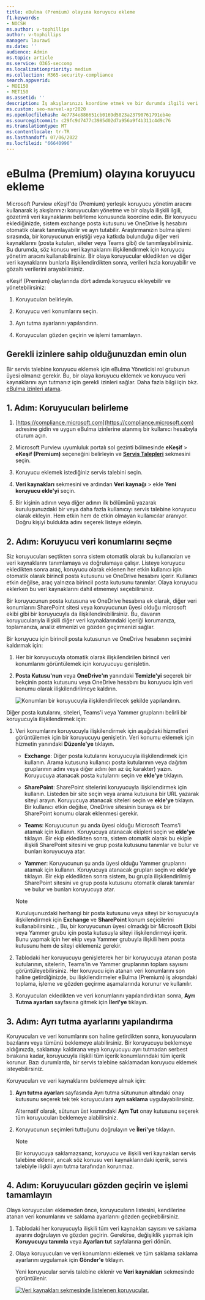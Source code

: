 ```yaml
---
title: eBulma (Premium) olayına koruyucu ekleme
f1.keywords:
- NOCSH
ms.author: v-tophillips
author: v-tophillips
manager: laurawi
ms.date: ''
audience: Admin
ms.topic: article
ms.service: O365-seccomp
ms.localizationpriority: medium
ms.collection: M365-security-compliance
search.appverid:
- MOE150
- MET150
ms.assetid: ''
description: İş akışlarınızı koordine etmek ve bir durumda ilgili veri kaynaklarını belirlemek için Microsoft Purview eKeşif'da (Premium) yerleşik koruyucu yönetim aracını kullanmayı öğrenin.
ms.custom: seo-marvel-apr2020
ms.openlocfilehash: 4e7734e886651cb0169d5823a23790761791eb4e
ms.sourcegitcommit: c29fc9d7477c3985d02d7a956a9f4b311c4d9c76
ms.translationtype: MT
ms.contentlocale: tr-TR
ms.lasthandoff: 07/06/2022
ms.locfileid: "66640996"
---
```

# <a name="add-custodians-to-an-ediscovery-premium-case"></a>eBulma (Premium) olayına koruyucu ekleme

Microsoft Purview eKeşif'de (Premium) yerleşik koruyucu yönetim aracını kullanarak iş akışlarınızı koruyucuları yönetme ve bir olayla ilişkili ilgili, gözetimli veri kaynaklarını belirleme konusunda koordine edin. Bir koruyucu eklediğinizde, sistem exchange posta kutusunu ve OneDrive İş hesabını otomatik olarak tanımlayabilir ve ayrı tutabilir. Araştırmanızın bulma işlemi sırasında, bir koruyucunun eriştiği veya katkıda bulunduğu diğer veri kaynaklarını (posta kutuları, siteler veya Teams gibi) de tanımlayabilirsiniz. Bu durumda, söz konusu veri kaynaklarını ilişkilendirmek için koruyucu yönetim aracını kullanabilirsiniz. Bir olaya koruyucular ekledikten ve diğer veri kaynaklarını bunlarla ilişkilendirdikten sonra, verileri hızla koruyabilir ve gözaltı verilerini arayabilirsiniz.

eKeşif (Premium) olaylarında dört adımda koruyucu ekleyebilir ve yönetebilirsiniz:

1. Koruyucuları belirleyin.

2. Koruyucu veri konumlarını seçin.

3. Ayrı tutma ayarlarını yapılandırın.

4. Koruyucuları gözden geçirin ve işlemi tamamlayın.

## <a name="make-sure-you-have-the-necessary-permissions"></a>Gerekli izinlere sahip olduğunuzdan emin olun

Bir servis talebine koruyucu eklemek için eBulma Yöneticisi rol grubunun üyesi olmanız gerekir. Bu, bir olaya koruyucu eklemek ve koruyucu veri kaynaklarını ayrı tutmanız için gerekli izinleri sağlar. Daha fazla bilgi için bkz. [eBulma izinleri atama](get-started-with-advanced-ediscovery.md#step-2-assign-ediscovery-permissions).

## <a name="step-1-identify-custodians"></a>1. Adım: Koruyucuları belirleme

1. [https://compliance.microsoft.com](https://compliance.microsoft.com) adresine gidin ve uygun eBulma izinlerine atanmış bir kullanıcı hesabıyla oturum açın.

2. Microsoft Purview uyumluluk portalı sol gezinti bölmesinde **eKeşif** > **eKeşif (Premium)** seçeneğini belirleyin ve [**Servis Talepleri**](https://go.microsoft.com/fwlink/p/?linkid=2173764) sekmesini seçin.

3. Koruyucu eklemek istediğiniz servis talebini seçin.

4. **Veri kaynakları** sekmesini ve ardından **Veri kaynağı** >  ekle **Yeni koruyucu ekle'yi** seçin.

5. Bir kişinin adının veya diğer adının ilk bölümünü yazarak kuruluşunuzdaki bir veya daha fazla kullanıcıyı servis talebine koruyucu olarak ekleyin. Hem etkin hem de etkin olmayan kullanıcılar aranıyor. Doğru kişiyi buldukta adını seçerek listeye ekleyin. 

## <a name="step-2-choose-custodian-data-locations"></a>2. Adım: Koruyucu veri konumlarını seçme

Siz koruyucuları seçtikten sonra sistem otomatik olarak bu kullanıcıları ve veri kaynaklarını tanımlamaya ve doğrulamaya çalışır. Listeye koruyucu ekledikten sonra araç, koruyucu olarak eklenen her etkin kullanıcı için otomatik olarak birincil posta kutusunu ve OneDrive hesabını içerir. Kullanıcı etkin değilse, araç yalnızca birincil posta kutusunu tanımlar. Olaya koruyucu eklerken bu veri kaynaklarını dahil etmemeyi seçebilirsiniz.

Bir koruyucunun posta kutusuna ve OneDrive hesabına ek olarak, diğer veri konumlarını SharePoint sitesi veya koruyucunun üyesi olduğu microsoft ekibi gibi bir koruyucuyla da ilişkilendirebilirsiniz. Bu, davanın koruyucularıyla ilişkili diğer veri kaynaklarındaki içeriği korumanıza, toplamanıza, analiz etmenizi ve gözden geçirmenizi sağlar.

Bir koruyucu için birincil posta kutusunun ve OneDrive hesabının seçimini kaldırmak için:

1. Her bir koruyucuyla otomatik olarak ilişkilendirilen birincil veri konumlarını görüntülemek için koruyucuyu genişletin.

2. **Posta Kutusu'nun** veya **OneDrive'ın** yanındaki **Temizle'yi** seçerek bir bekçinin posta kutusunu veya OneDrive hesabını bu koruyucu için veri konumu olarak ilişkilendirilmeye kaldırın.

   ![Konumları bir koruyucuyla ilişkilendirilecek şekilde yapılandırın.](../media/ConfigureCustodianLocations.png)

Diğer posta kutularını, siteleri, Teams'i veya Yammer gruplarını belirli bir koruyucuyla ilişkilendirmek için:

1. Veri konumlarını koruyucuyla ilişkilendirmek için aşağıdaki hizmetleri görüntülemek için bir koruyucuyu genişletin. Veri konumu eklemek için hizmetin yanındaki **Düzenle'ye** tıklayın.

   - **Exchange**: Diğer posta kutularını koruyucuyla ilişkilendirmek için kullanın. Arama kutusuna kullanıcı posta kutularının veya dağıtım gruplarının adını veya diğer adını (en az üç karakter) yazın. Koruyucuya atanacak posta kutularını seçin ve **ekle'ye** tıklayın.

   - **SharePoint**: SharePoint sitelerini koruyucuyla ilişkilendirmek için kullanın. Listeden bir site seçin veya arama kutusuna bir URL yazarak siteyi arayın. Koruyucuya atanacak siteleri seçin ve **ekle'ye** tıklayın. Bir kullanıcı etkin değilse, OneDrive sitesinin buraya ek bir SharePoint konumu olarak eklenmesi gerekir. 

   - **Teams**: Koruyucunun şu anda üyesi olduğu Microsoft Teams'i atamak için kullanın. Koruyucuya atanacak ekipleri seçin ve **ekle'ye** tıklayın. Bir ekip ekledikten sonra, sistem otomatik olarak bu ekiple ilişkili SharePoint sitesini ve grup posta kutusunu tanımlar ve bulur ve bunları koruyucuya atar.

   - **Yammer**: Koruyucunun şu anda üyesi olduğu Yammer gruplarını atamak için kullanın. Koruyucuya atanacak grupları seçin ve **ekle'ye** tıklayın. Bir ekip ekledikten sonra sistem, bu grupla ilişkilendirilmiş SharePoint sitesini ve grup posta kutusunu otomatik olarak tanımlar ve bulur ve bunları koruyucuya atar.

   > [!NOTE]
   > Kuruluşunuzdaki herhangi bir posta kutusunu veya siteyi bir koruyucuyla ilişkilendirmek için **Exchange** ve **SharePoint** konum seçicilerini kullanabilirsiniz. , Bu, bir koruyucunun üyesi olmadığı bir Microsoft Ekibi veya Yammer grubu için posta kutusuyla siteyi ilişkilendirmeyi içerir. Bunu yapmak için her ekip veya Yammer grubuyla ilişkili hem posta kutusunu hem de siteyi eklemeniz gerekir.

2. Tablodaki her koruyucuyu genişleterek her bir koruyucuya atanan posta kutularının, sitelerin, Teams'in ve Yammer gruplarının toplam sayısını görüntüleyebilirsiniz. Her koruyucu için atanan veri konumlarını son haline getirdiğinizde, bu ilişkilendirmeler eBulma (Premium) iş akışındaki toplama, işleme ve gözden geçirme aşamalarında korunur ve kullanılır.

3. Koruyucuları ekledikten ve veri konumlarını yapılandırdıktan sonra, **Ayrı Tutma ayarları** sayfasına gitmek için **İleri'ye** tıklayın.  

## <a name="step-3-configure-hold-settings"></a>3. Adım: Ayrı tutma ayarlarını yapılandırma

 Koruyucuları ve veri konumlarını son haline getirdikten sonra, koruyucuların bazılarını veya tümünü beklemeye alabilirsiniz. Bir koruyucuyu beklemeye aldığınızda, saklamayı kaldırana veya koruyucuyu ayrı tutmadan serbest bırakana kadar, koruyucuyla ilişkili tüm içerik konumlarındaki tüm içerik korunur. Bazı durumlarda, bir servis talebine saklamadan koruyucu eklemek isteyebilirsiniz.

Koruyucuları ve veri kaynaklarını beklemeye almak için:

1. **Ayrı tutma ayarları** sayfasında Ayrı tutma sütununun altındaki onay kutusunu seçerek tek tek koruyuculara **ayrı saklama** uygulayabilirsiniz.

   Alternatif olarak, sütunun üst kısmındaki **Ayrı Tut** onay kutusunu seçerek tüm koruyucuları beklemeye alabilirsiniz.

2. Koruyucunun seçimleri tuttuğunu doğrulayın ve **İleri'ye** tıklayın.

   > [!NOTE]
   > Bir koruyucuya saklamazsanız, koruyucu ve ilişkili veri kaynakları servis talebine eklenir, ancak söz konusu veri kaynaklarındaki içerik, servis talebiyle ilişkili ayrı tutma tarafından korunmaz.

## <a name="step-4-review-the-custodians-and-complete-the-process"></a>4. Adım: Koruyucuları gözden geçirin ve işlemi tamamlayın

Olaya koruyucuları eklemeden önce, koruyucuların listesini, kendilerine atanan veri konumlarını ve saklama ayarlarını gözden geçirebilirsiniz.

1. Tablodaki her koruyucuyla ilişkili tüm veri kaynakları sayısını ve saklama ayarını doğrulayın ve gözden geçirin. Gerekirse, değişiklik yapmak için **Koruyucuyu tanımla** veya **Ayarları tut** sayfalarına geri dönün.

2. Olaya koruyucuları ve veri konumlarını eklemek ve tüm saklama saklama ayarlarını uygulamak için **Gönder'e** tıklayın.

   Yeni koruyucular servis talebine eklenir ve **Veri kaynakları** sekmesinde görüntülenir.

   [![Veri kaynakları sekmesinde listelenen koruyucular.](../media/DataSourcesTab.png) ](../media/DataSourcesTab.png#lightbox)
